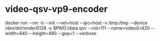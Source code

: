 # video-qsv-vp9-encoder

docker run --rm -ti --init --net=host --ipc=host -v /tmp:/tmp --device /dev/dri/renderD128 -v $PWD:/data qsv --cid=111 --name=video0.i420 --width=640 --height=480 --gop=1 --verbose
